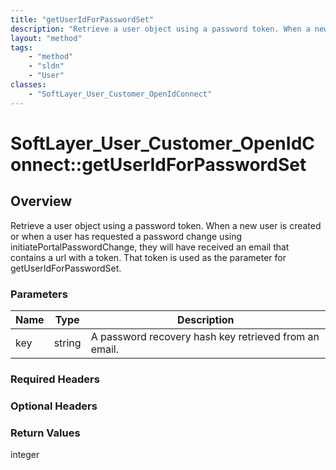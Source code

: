 ```yaml
---
title: "getUserIdForPasswordSet"
description: "Retrieve a user object using a password token. When a new user is created or when a user has requested a password change... "
layout: "method"
tags:
    - "method"
    - "sldn"
    - "User"
classes:
    - "SoftLayer_User_Customer_OpenIdConnect"
---
```

# SoftLayer_User_Customer_OpenIdConnect::getUserIdForPasswordSet
## Overview 
Retrieve a user object using a password token. When a new user is created or when a user has requested a password change using initiatePortalPasswordChange, they will have received an email that contains a url with a token.  That token is used as the parameter for getUserIdForPasswordSet. 

### Parameters 
|Name | Type | Description |
| --- | --- | --- |
|key| string| A password recovery hash key retrieved from an email.|


### Required Headers

### Optional Headers

### Return Values
integer
